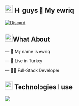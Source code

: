 
<h2 width="100%"><img width="25" src="" /> Hi guys 👋 My ewriq </h2>

[![Discord](https://lanyard.cnrad.dev/api/1085964318853566524)](https://discord.com/users/1085964318853566524)


<h2><img width="25" src="" />What About</h2>

  — 🫧 My name is ewriq
  
  — 🎌 Live in Turkey
  
  — 👨‍💻 Full-Stack Developer
  
###

<h2 width="100%"><img width="25" src="https://emojipedia-us.s3.dualstack.us-west-1.amazonaws.com/thumbs/120/apple/325/gear_2699-fe0f.png" /> Technologies I use</h2>
<img src="https://skillicons.dev/icons?i=bootstrap,replit,css,sass,html,js,ts,next,mongodb,discord,cloudflare,codepen,express,git,github,nodejs,markdown,netlify,python,npm" />

